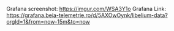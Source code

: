 Grafana screenshot: https://imgur.com/WSA3Y1o
Grafana Link: https://grafana.beia-telemetrie.ro/d/5AXOwOynk/libelium-data?orgId=1&from=now-15m&to=now

